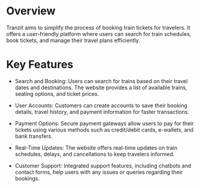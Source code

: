 # Overview
Tranzit aims to simplify the process of booking train tickets for travelers. It offers a user-friendly platform where users can search for train schedules, book tickets, and manage their travel plans efficiently.
# Key Features
- Search and Booking: Users can search for trains based on their travel dates and destinations. The website provides a list of available trains, seating options, and ticket prices.

- User Accounts: Customers can create accounts to save their booking details, travel history, and payment information for faster transactions.

- Payment Options: Secure payment gateways allow users to pay for their tickets using various methods such as credit/debit cards, e-wallets, and bank transfers.

- Real-Time Updates: The website offers real-time updates on train schedules, delays, and cancellations to keep travelers informed.

- Customer Support: Integrated support features, including chatbots and contact forms, help users with any issues or queries regarding their bookings.
